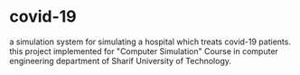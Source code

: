 # covid-19
a simulation system for simulating a hospital which treats covid-19 patients. <br />
this project implemented for "Computer Simulation" Course in computer engineering department of Sharif University of Technology.
